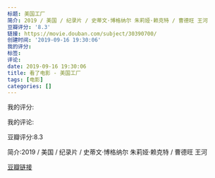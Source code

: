 ```yaml
---
标题: 美国工厂
简介: 2019 / 美国 / 纪录片 / 史蒂文·博格纳尔 朱莉娅·赖克特 / 曹德旺 王河
豆瓣评分: '8.3'
链接: https://movie.douban.com/subject/30390700/
创建时间: '2019-09-16 19:30:06'
我的评分:
标签:
评论:
date: 2019-09-16 19:30:06
title: 看了电影 - 美国工厂
tags: [电影]
categories: []
---
```


我的评分:

我的评论:

豆瓣评分:8.3

简介:2019 / 美国 / 纪录片 / 史蒂文·博格纳尔 朱莉娅·赖克特 / 曹德旺 王河

[豆瓣链接](https://movie.douban.com/subject/30390700/)

